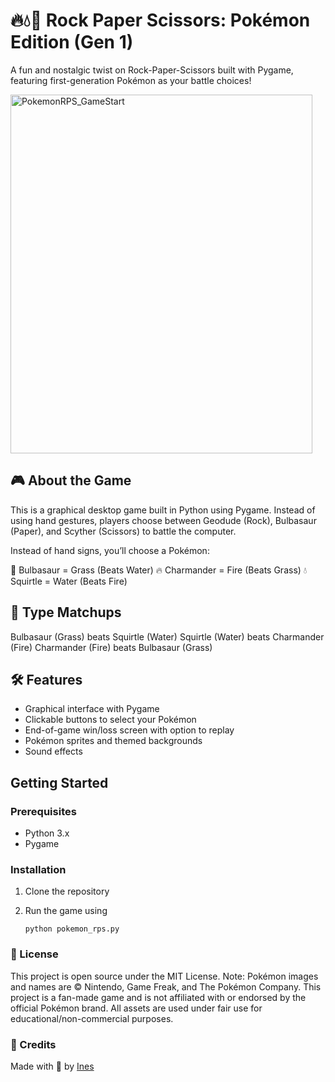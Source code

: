 # 🔥💧🌱 Rock Paper Scissors: Pokémon Edition (Gen 1)

A fun and nostalgic twist on Rock-Paper-Scissors built with Pygame, featuring first-generation Pokémon as your battle choices!

<img width="483" height="574" alt="PokemonRPS_GameStart" src="https://github.com/user-attachments/assets/6d1faaf7-6138-48cd-a1ff-a5e0c344d483" />

## 🎮 About the Game
This is a graphical desktop game built in Python using Pygame. Instead of using hand gestures, players choose between Geodude (Rock), Bulbasaur (Paper), and Scyther (Scissors) to battle the computer.

Instead of hand signs, you’ll choose a Pokémon:

🌱 Bulbasaur = Grass (Beats Water)
🔥 Charmander = Fire (Beats Grass)
💧 Squirtle = Water (Beats Fire)

## 🧠 Type Matchups
Bulbasaur (Grass) beats Squirtle (Water)
Squirtle (Water) beats Charmander (Fire)
Charmander (Fire) beats Bulbasaur (Grass)

## 🛠 Features
- Graphical interface with Pygame
- Clickable buttons to select your Pokémon
- End-of-game win/loss screen with option to replay
- Pokémon sprites and themed backgrounds
- Sound effects

## Getting Started
### Prerequisites
- Python 3.x
- Pygame

### Installation
1. Clone the repository
2. Run the game using

    ```
    python pokemon_rps.py
    ```


### 📜 License
This project is open source under the MIT License.
Note: Pokémon images and names are © Nintendo, Game Freak, and The Pokémon Company. This project is a fan-made game and is not affiliated with or endorsed by the official Pokémon brand. All assets are used under fair use for educational/non-commercial purposes.

### 🙌 Credits
Made with 🧡 by [Ines](https://github.com/boini12)

